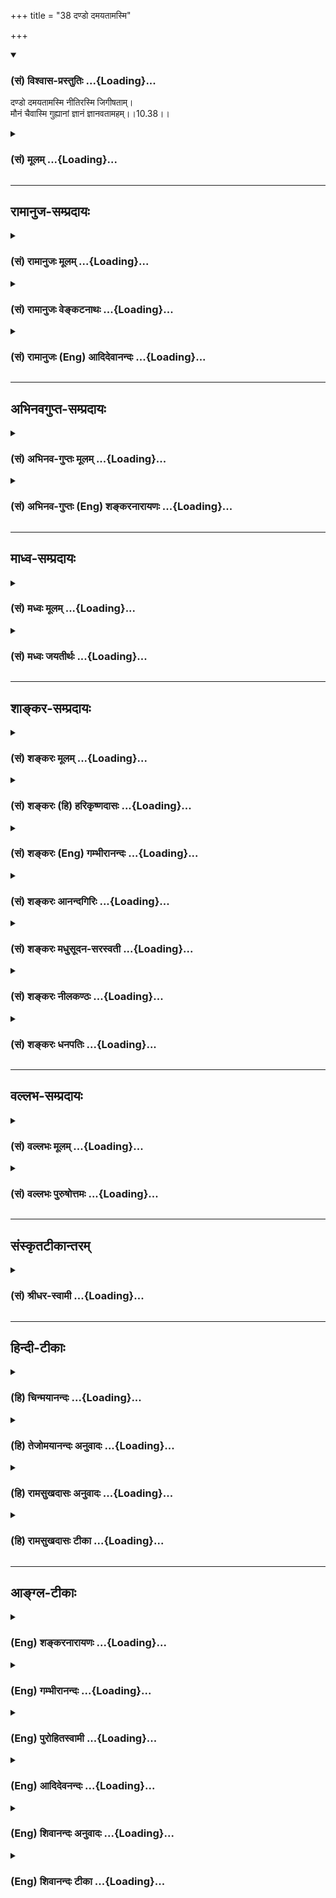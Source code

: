 +++
title = "38 दण्डो दमयतामस्मि"

+++
<div class="js_include" newlevelforh1="3" title="(सं) विश्वास-प्रस्तुतिः" unfilled url="/purANam/mahAbhAratam/06-bhIShma-parva/02-bhagavad-gItA-parva/saMskRtam/vishvAsa-prastutiH/10_vibhUti-vistAra-yoga/38_daNDo_damayatAmas.md">
<details open><summary><h3>(सं) विश्वास-प्रस्तुतिः ...{Loading}...</h3></summary>

दण्डो दमयतामस्मि नीतिरस्मि जिगीषताम्।  
मौनं चैवास्मि गुह्यानां ज्ञानं ज्ञानवतामहम्।।10.38।।
</details>
</div>
<div class="js_include collapsed" newlevelforh1="3" title="(सं) मूलम्" unfilled url="/purANam/mahAbhAratam/06-bhIShma-parva/02-bhagavad-gItA-parva/saMskRtam/mUlam/10_vibhUti-vistAra-yoga/38_daNDo_damayatAmas.md">
<details><summary><h3>(सं) मूलम् ...{Loading}...</h3></summary>

दण्डो दमयतामस्मि नीतिरस्मि जिगीषताम्।  
मौनं चैवास्मि गुह्यानां ज्ञानं ज्ञानवतामहम्।।10.38।।
</details>
</div>


_________________
## रामानुज-सम्प्रदायः
<div class="js_include collapsed" newlevelforh1="3" title="(सं) रामानुजः मूलम्" unfilled url="/purANam/mahAbhAratam/06-bhIShma-parva/02-bhagavad-gItA-parva/saMskRtam/rAmAnujaH/mUlam/10_vibhUti-vistAra-yoga/38_daNDo_damayatAmas.md">
<details><summary><h3>(सं) रामानुजः मूलम् ...{Loading}...</h3></summary>

।।10.38।। नियमातिक्रमणे दण्डं कुर्वतां **दण्डः** अहम्। विजिगीषूणां
जयोपायभूता **नीतिः अस्मि। गुह्यानां** सम्बन्धिषु गोपनेषु **मौनम् अस्मि;
ज्ञानवतां ज्ञानं च अहम्।**

</details>
</div>
<div class="js_include collapsed" newlevelforh1="3" title="(सं) रामानुजः वेङ्कटनाथः" unfilled url="/purANam/mahAbhAratam/06-bhIShma-parva/02-bhagavad-gItA-parva/saMskRtam/rAmAnujaH/venkaTanAthaH/10_vibhUti-vistAra-yoga/38_daNDo_damayatAmas.md">
<details><summary><h3>(सं) रामानुजः वेङ्कटनाथः ...{Loading}...</h3></summary>

  
  
।।10.38।। नियमातिक्रमण इति दण्डयोग्यत्वकथनम्; अदण्ड्यविषयदण्डस्यातिशयेन
नरकहेतुत्वात्। नीतिरस्मि नीतिमतामिति वक्तव्यम्; जिगीषतामित्यनेन तु
कीदृशोऽन्वय इत्यत्राह -- विजिगीषूणां जयोपायभूता नीतिरिति
बुद्धिव्यापारविशेषो विवक्षितः। लोकविदितस्य वाङ्नियमनरूपस्य मौनस्य
गुह्यत्वाभावान्न निर्धारणमुचितम् मौनशब्दस्यात्मविद्याविषयत्वे तु
प्रसिद्धित्यागः स्यात् नच गुह्यधर्मत्वं मौनस्य; येनसत्त्वं सत्त्ववताम्
\[10।36\] इतिवत्स्यादित्यत्राह -- गुह्यानां सम्बन्धिषु गोपनेषु
मौनमस्मीति। गुह्यानां गोपनीयत्वं मौनस्य चाषट्कर्णत्वमन्त्रणादपि
गोपनोपायत्वं सम्प्रतिपन्नम् ततश्चात्र सम्बन्धमात्रे षष्ठी
गोप्यगोपकभावरूपविशेषे विश्रान्ता। भूतानामस्मि चेतना \[10।22\] इति
चैतन्यमात्रस्य पूर्वमुक्तत्वादत्रज्ञानं ज्ञानवताम् इति
पुरुषार्थौपयिकातिशयितज्ञानविशेषोऽभिमतः;तज्ज्ञानमज्ञानमतोऽन्यदुक्तम्
(तज्ज्ञानमेवाह तपोऽन्यरूपं) \[वि.पु.6।5।87\] इतिवत्।  
  

</details>
</div>
<div class="js_include collapsed" newlevelforh1="3" title="(सं) रामानुजः (Eng) आदिदेवानन्दः" unfilled url="/purANam/mahAbhAratam/06-bhIShma-parva/02-bhagavad-gItA-parva/saMskRtam/rAmAnujaH/english/AdidevAnandaH/10_vibhUti-vistAra-yoga/38_daNDo_damayatAmas.md">
<details><summary><h3>(सं) रामानुजः (Eng) आदिदेवानन्दः ...{Loading}...</h3></summary>

10.38 I am the power of punishment of those who punish, if law is
transgressed. In regard to those who seek victory I am policy which is
the means of getting victory. Of factors associated with secrecy. I am
silence. I am the wisdon of those who are wise.

</details>
</div>


_________________
## अभिनवगुप्त-सम्प्रदायः
<div class="js_include collapsed" newlevelforh1="3" title="(सं) अभिनव-गुप्तः मूलम्" unfilled url="/purANam/mahAbhAratam/06-bhIShma-parva/02-bhagavad-gItA-parva/saMskRtam/abhinava-guptaH/mUlam/10_vibhUti-vistAra-yoga/38_daNDo_damayatAmas.md">
<details><summary><h3>(सं) अभिनव-गुप्तः मूलम् ...{Loading}...</h3></summary>

।।10.19 -- 10.42।। हन्त ते कथयिष्यामीत्यादि जगत्स्थित इत्यन्तम्। अहमात्मा
(श्लो. 20) इत्यनेन व्यवच्छेदं वारयति। अन्यथा स्थावराणां हिमालय
इत्यादिवाक्येषु हिमालय एव भगवान् नान्य इति व्यवच्छेदेन;
निर्विभागत्वाभावात् ब्रह्मदर्शनं खण्डितम् अभविष्यत्। यतो यस्याखण्डाकारा
व्याप्तिस्तथा चेतसि न उपारोहति; तां च \[यो\] जिज्ञासति
तस्यायमुपदेशग्रन्थः। तथाहि उपसंहारे ( उपसंहारेण)
भेदाभेदवादं,यद्यद्विभूतिमत्सत्त्वम् (श्लो -- 41) इत्यनेनाभिधाय;
पश्चादभेदमेवोपसंहरति अथवा बहुनैतेन -- विष्टभ्याहमिदं -- एकांशेन जगत्
स्थितः (श्लो -- 42) इति। उक्तं हि -- पादोऽस्य विश्वा भूतानि
त्रिपादस्यामृतं दिवि।। इति -- RV; X; 90; 3प्रजानां सृष्टिहेतुः सर्वमिदं
भगवत्तत्त्वमेव तैस्तेर्विचित्रै रूपैर्भाव्यमानं +++(S
तत्त्वमेतैस्तैर्विचित्रैः रूपैः ; N -- विचित्ररूपै -- )+++ सकलस्य +++(S;N
सकलमस्य)+++ विषयतां यातीति।

</details>
</div>
<div class="js_include collapsed" newlevelforh1="3" title="(सं) अभिनव-गुप्तः (Eng) शङ्करनारायणः" unfilled url="/purANam/mahAbhAratam/06-bhIShma-parva/02-bhagavad-gItA-parva/saMskRtam/abhinava-guptaH/english/shankaranArAyaNaH/10_vibhUti-vistAra-yoga/38_daNDo_damayatAmas.md">
<details><summary><h3>(सं) अभिनव-गुप्तः (Eng) शङ्करनारायणः ...{Loading}...</h3></summary>

10.38 See Comment under 10.42

</details>
</div>


_________________
## माध्व-सम्प्रदायः
<div class="js_include collapsed" newlevelforh1="3" title="(सं) मध्वः मूलम्" unfilled url="/purANam/mahAbhAratam/06-bhIShma-parva/02-bhagavad-gItA-parva/saMskRtam/madhvaH/mUlam/10_vibhUti-vistAra-yoga/38_daNDo_damayatAmas.md">
<details><summary><h3>(सं) मध्वः मूलम् ...{Loading}...</h3></summary>

।।10.38।। Sri Madhvacharya did not comment on this sloka.

</details>
</div>
<div class="js_include collapsed" newlevelforh1="3" title="(सं) मध्वः जयतीर्थः" unfilled url="/purANam/mahAbhAratam/06-bhIShma-parva/02-bhagavad-gItA-parva/saMskRtam/madhvaH/jayatIrthaH/10_vibhUti-vistAra-yoga/38_daNDo_damayatAmas.md">
<details><summary><h3>(सं) मध्वः जयतीर्थः ...{Loading}...</h3></summary>

।।10.38।। Sri Jayatirtha did not comment on this sloka.

</details>
</div>


_________________
## शाङ्कर-सम्प्रदायः
<div class="js_include collapsed" newlevelforh1="3" title="(सं) शङ्करः मूलम्" unfilled url="/purANam/mahAbhAratam/06-bhIShma-parva/02-bhagavad-gItA-parva/saMskRtam/shankaraH/mUlam/10_vibhUti-vistAra-yoga/38_daNDo_damayatAmas.md">
<details><summary><h3>(सं) शङ्करः मूलम् ...{Loading}...</h3></summary>

।।10.38।। --,**दण्डः दमयतां** दमयितॄणाम् **अस्मि** अदान्तानां दमनकारण्।
**नीतिः अस्मि जिगीषतां** जेतुमिच्छताम्। **मौनं चैव अस्मि गुह्यानां**
गोप्यानाम्। **ज्ञानं ज्ञानवताम् अहम्**।।

</details>
</div>
<div class="js_include collapsed" newlevelforh1="3" title="(सं) शङ्करः (हि) हरिकृष्णदासः" unfilled url="/purANam/mahAbhAratam/06-bhIShma-parva/02-bhagavad-gItA-parva/saMskRtam/shankaraH/hindI/harikRShNadAsaH/10_vibhUti-vistAra-yoga/38_daNDo_damayatAmas.md">
<details><summary><h3>(सं) शङ्करः (हि) हरिकृष्णदासः ...{Loading}...</h3></summary>

।।10.38।। दमन करनेवालोंका दण्ड अर्थात् उन्मार्गमें चलनेवालोंको दमन करनेकी
शक्ति मैं हूँ। विजय चाहनेवालोंका न्याय मैं हूँ। गुप्त रखने योग्य
भावोंमें मौन मैं हूँ। ज्ञानवानोंका ज्ञान मैं हूँ।

</details>
</div>
<div class="js_include collapsed" newlevelforh1="3" title="(सं) शङ्करः (Eng) गम्भीरानन्दः" unfilled url="/purANam/mahAbhAratam/06-bhIShma-parva/02-bhagavad-gItA-parva/saMskRtam/shankaraH/english/gambhIrAnandaH/10_vibhUti-vistAra-yoga/38_daNDo_damayatAmas.md">
<details><summary><h3>(सं) शङ्करः (Eng) गम्भीरानन्दः ...{Loading}...</h3></summary>

10.38 Damayatam, of the punishers; I am dandah, the rod, which is the
means of controlling the lawless. I am the nitih, righteous policy;
jagisatam, of those who desire to coner. And guhyanam, of things secret;
I am verily maunam, silence. I am jnanam, knowledge; jnanavatam, of the
men of knowledge.

</details>
</div>
<div class="js_include collapsed" newlevelforh1="3" title="(सं) शङ्करः आनन्दगिरिः" unfilled url="/purANam/mahAbhAratam/06-bhIShma-parva/02-bhagavad-gItA-parva/saMskRtam/shankaraH/AnandagiriH/10_vibhUti-vistAra-yoga/38_daNDo_damayatAmas.md">
<details><summary><h3>(सं) शङ्करः आनन्दगिरिः ...{Loading}...</h3></summary>

।।10.38।। अदान्तानुत्पथान्पथि प्रवर्तयतां दण्डोऽहमुत्पथप्रवृत्तौ
निग्रहहेतुरित्यर्थः। नीतिर्न्यायो धर्मस्य जयोपायस्य प्रकाशकः। मौनं
वाचंयमत्वमुत्तमा वा चतुर्थाश्रमप्रवृत्तिः। श्रवणादिद्वारा
परिपक्वसमाधिजन्यं,सम्यग्ज्ञानं ज्ञानम्।

</details>
</div>
<div class="js_include collapsed" newlevelforh1="3" title="(सं) शङ्करः मधुसूदन-सरस्वती" unfilled url="/purANam/mahAbhAratam/06-bhIShma-parva/02-bhagavad-gItA-parva/saMskRtam/shankaraH/madhusUdana-sarasvatI/10_vibhUti-vistAra-yoga/38_daNDo_damayatAmas.md">
<details><summary><h3>(सं) शङ्करः मधुसूदन-सरस्वती ...{Loading}...</h3></summary>

।।10.38।। दमयतामदान्तानुत्पथान्पथि प्रवर्तयतामुत्पथप्रवृत्तौ
निग्रहहेतुर्दण्डोऽहमस्मि। जिगीषतां जेतुमिच्छतां नीतिर्न्यायो जयोपायस्य
प्रकाशकोऽहमस्मि। गुह्यानां गोप्यानां गोपनहेतुर्मौनं वाचंयमत्वमहमस्मि।
नहि तूष्णींस्थितस्याभिप्रायो ज्ञायते। गुह्यानां गोप्यानां मध्ये
संन्यासश्रवणमननपूर्वकमात्मनो निदिध्यासनलक्षणं मौनं वाहमस्मि। ज्ञानवतां
ज्ञानिनां यच्छ्रवणमनननिदिध्यासनपरिपाकप्रभवमद्वितीयात्मसाक्षात्काररूपं
सर्वाज्ञानविरोधि ज्ञानं तदहमस्मि।

</details>
</div>
<div class="js_include collapsed" newlevelforh1="3" title="(सं) शङ्करः नीलकण्ठः" unfilled url="/purANam/mahAbhAratam/06-bhIShma-parva/02-bhagavad-gItA-parva/saMskRtam/shankaraH/nIlakaNThaH/10_vibhUti-vistAra-yoga/38_daNDo_damayatAmas.md">
<details><summary><h3>(सं) शङ्करः नीलकण्ठः ...{Loading}...</h3></summary>

।।10.38।। दमयतां राजादीनां दमनसाधनं दण्डोऽहमस्मि। जिगीषतां जेतुमिच्छतां
जयसाधनं नीतिरस्मि। मौनं वाचोनिग्रहः।

</details>
</div>
<div class="js_include collapsed" newlevelforh1="3" title="(सं) शङ्करः धनपतिः" unfilled url="/purANam/mahAbhAratam/06-bhIShma-parva/02-bhagavad-gItA-parva/saMskRtam/shankaraH/dhanapatiH/10_vibhUti-vistAra-yoga/38_daNDo_damayatAmas.md">
<details><summary><h3>(सं) शङ्करः धनपतिः ...{Loading}...</h3></summary>

।।10.38।। दण्डोऽदान्तदमनकारणं दमयतां दमनकर्तॄणाम्। जिगीषतां चेतुमिच्छतां
जयहेतुर्नीतिरहम्। गुह्यानां गोप्यानां मौनं तूष्णींभावोऽहम्।

</details>
</div>


_________________
## वल्लभ-सम्प्रदायः
<div class="js_include collapsed" newlevelforh1="3" title="(सं) वल्लभः मूलम्" unfilled url="/purANam/mahAbhAratam/06-bhIShma-parva/02-bhagavad-gItA-parva/saMskRtam/vallabhaH/mUlam/10_vibhUti-vistAra-yoga/38_daNDo_damayatAmas.md">
<details><summary><h3>(सं) वल्लभः मूलम् ...{Loading}...</h3></summary>

।।10.38।। दण्ड इति। कालीयेन्द्रादिषु कृतो दण्डो भगवद्रूप उक्तः।
स्पष्टमन्यत्।

</details>
</div>
<div class="js_include collapsed" newlevelforh1="3" title="(सं) वल्लभः पुरुषोत्तमः" unfilled url="/purANam/mahAbhAratam/06-bhIShma-parva/02-bhagavad-gItA-parva/saMskRtam/vallabhaH/puruShottamaH/10_vibhUti-vistAra-yoga/38_daNDo_damayatAmas.md">
<details><summary><h3>(सं) वल्लभः पुरुषोत्तमः ...{Loading}...</h3></summary>

  
  
।।10.38।। दण्ड इति। दमयतां दमकारिणां मध्ये दण्डोऽस्मि; सर्वदोषहरत्वेनेति
भावः। जिगीषतां जेतुमिच्छतां नीतिरस्मि। गुह्यानां गोप्यानां मध्ये
मौनमवचनमस्मि। ज्ञानवतां ज्ञानिनां मध्ये ज्ञानमहमस्मि।  
  

</details>
</div>


_________________
## संस्कृतटीकान्तरम्
<div class="js_include collapsed" newlevelforh1="3" title="(सं) श्रीधर-स्वामी" unfilled url="/purANam/mahAbhAratam/06-bhIShma-parva/02-bhagavad-gItA-parva/saMskRtam/shrIdhara-svAmI/10_vibhUti-vistAra-yoga/38_daNDo_damayatAmas.md">
<details><summary><h3>(सं) श्रीधर-स्वामी ...{Loading}...</h3></summary>

।।10.38।। **दण्ड इति।** दमयतां दमनकर्तॄणां संबन्धी दण्डोऽस्मि येनासंयता
अपि संयता भवन्ति स दण्डो मद्विभूतिः। जेतुमिच्छतां संबन्धिनी
सामाद्युपायरूपा नीतिरस्मि। गुह्यानां गोप्यानां गोपनहेतुर्मौनमवचनमहमस्मि;
नहि तूष्णींस्थितस्याभिप्रायो ज्ञायते। ज्ञानवतां तत्त्वज्ञानिनां
यज्ज्ञानं तदहम्।

</details>
</div>


_________________
## हिन्दी-टीकाः
<div class="js_include collapsed" newlevelforh1="3" title="(हि) चिन्मयानन्दः" unfilled url="/purANam/mahAbhAratam/06-bhIShma-parva/02-bhagavad-gItA-parva/hindI/chinmayAnandaH/10_vibhUti-vistAra-yoga/38_daNDo_damayatAmas.md">
<details><summary><h3>(हि) चिन्मयानन्दः ...{Loading}...</h3></summary>

।।10.38।। मैं दमन करने वालों का दण्ड हूँ शासक राजा और शासित प्रजा इन
दोनों को ही अपने राज्य के विभिन्न जन समुदायों के रहनसहन के स्तर को ऊंचा
उठाने के लिए साथसाथ परिश्रम करना होता है। शासक को यह देखना चाहिए कि वह
विधिनियमों को लागू करके उनके द्वारा शासन करे। इस प्रकार के शासन के कार्य
में उन असामाजिक तत्त्वों को दण्डित करना भी आवश्यक होता हैं; जो अपने
स्वार्थ के वश में समाज के विद्यमान नियमों की अवहेलना करते हैं। सामान्य
प्रजा शासन के प्रति आदर और निष्ठा होने के कारण शासकों के नियमों और दण्ड
के अधीन द्मरहती है। परन्तु प्रश्न यह है कि वह कौन है; जो दुराचारियों को
दण्डित करने का अधिकार राजा अथवा राष्ट्रपति को प्रदान करता है आधुनिक शासन
प्रणालियों में व्यक्तियों को अपने हाथों में कानून लेने का कोई अधिकार
नहीं है। राजा राजदण्ड को धारण करता है; जो उसकी सत्ता और दमन के अधिकार का
चिह्न है। प्रजातान्त्रीय शासन प्रणाली में राष्ट्रपति या प्रधानमन्त्री को
यह अधिकार जनता का बहुमत प्राप्त होने से मिलता है। मार्ग में खड़े हुए
आरक्षी (पुलिसमेन) का गणवेश अपराधियों को गिरफ्तार करने के उसके अधिकार का
सूचक होता है। राजदण्ड से रहित राजा; जनमत के बिना राष्ट्रपति और एक
निलम्बित आरक्षी अपने पूर्व के अधिकारों से वंचित हो जाते हैं। अत यहाँ
भगवान् कहते हैं कि मैं दमन करने वालों का दण्ड हूँ। समाज अनुमति सूचक
चिह्न के बिना किसी भी एक व्यक्ति का समाज पर कोई अधिकार नहीं होता।
क्योंकि; आखिर; राजा या राष्ट्रपति; पुलिस य्ाा न्यायाधीश ये सभी वस्तुत
समाज के ही सदस्य होते हैं; परन्तु वे समाज के संरक्षक के रूप में जो कार्य
करते हैं; वह विशेष अधिकार उन्हें अपने पद के कारण प्राप्त होता है। मैं
विजयेच्छुओं की नीति हूँ यहाँ नीति शब्द का अर्थ राजनीति से है । इतिहास के
ग्रन्थों में यह तथ्य बारम्बार दोहराया गया है कि केवल शारीरिक शक्ति से
शत्रु पर प्राप्त की गई विजय वास्तविक विजय कदापि नहीं होती। वस्तुत किसी
भी राष्ट्र; समाज; समुदाय या व्यक्ति को केवल इसलिए विजयी नहीं मानना चाहिए
कि उसने अपनी सैनिक तथा शारीरिक शक्ति से शत्रुओं को परास्त कर दिया है।
वास्तविक व पूर्ण विजय वही है जिसमें विजेता पक्ष बुद्धिमत्तापूर्वक लागू
की गई शासन की नीतियों के द्वारा पराजित पक्ष को अपनी संस्कृति एवं
विचारधारा में परिवर्तित कर देता है। यदि विजेता; पराजित लोगों का
सांस्कृतिक परिवर्तन कराने में अथवा स्वयं उनकी संस्कृति को ग्रहण करने में
समर्थ नहीं है; तो उसकी विजय कदापि पूर्ण नहीं कही जा सकती। इतिहास के
प्रत्येक विद्यार्थी के लिए यह एक खुला रहस्य है। सैनिक विजय के पश्चात्
कुशल राजनीति के द्वारा ही पराजित पक्ष का वास्तविक धर्मान्तरण हो सकता है;
और केवल तभी पराजित पक्ष पूर्णत विजेता के वश में हुआ कहा जा सकता है। अत
यहाँ कहा गया है कि; विजयेच्छुओं की नीति मैं हूँ। मैं गोपनीय में मौन हूँ
किसी तथ्य की गोपनीयता बनाये रखने का एकमात्र उपाय है मौन। किसी तथ्य के
विषय में खुली चर्चा करने पर उसकी गोपनीयता ही समाप्त हो जाती है। इस
प्रकार; किसी रहस्य का सारतत्त्व ही मौन है। यह भी ध्यान देने योग्य बात है
कि अध्यात्मशास्त्र में आत्मज्ञान का वर्णन भी गुह्यतम अथवा राजगुह्य के
रूप में किया गया है; क्योंकि सामान्यत यह ज्ञात नहीं है। इस महान् सत्य की
अनुभूति की निरन्तरता बनाये रखने का उपाय भी आन्तरिक मौन ही है। सब गुह्यों
में; भगवान् गहन गम्भीर और अखण्ड मौन हैंज्ञानवान का ज्ञान मैं हूँ
बुद्धिमानों में बुद्धिमत्ता ही स्वयं बुद्धिमान् नहीं हैं; किन्तु वह उससे
भिन्न भी नहीं है। आत्मा यह देह नहीं; परन्तु हम यह भी नहीं कह सकते हैं कि
देह सर्वव्यापी आत्मा से कोई भिन्न वस्तु है। जड़ उपाधियां और उसके अनुभव
ये सब विभूति की आभा हैं; जो आत्मा के आसपास आलोकवलय में चमकती रहती हैं।
ज्ञाता का ज्ञान या बुद्धिमान् की बुद्धिमत्ता परमात्मा की विभूति की
अभिव्यक्ति है; जो उन पुरुषों के संस्कारों का परिणाम है। अब तक विवेचन किये
गये विषय का अत्यन्त सुन्दर उपसंहार करते हुए भगवान् कहते हैं

</details>
</div>
<div class="js_include collapsed" newlevelforh1="3" title="(हि) तेजोमयानन्दः अनुवादः" unfilled url="/purANam/mahAbhAratam/06-bhIShma-parva/02-bhagavad-gItA-parva/hindI/tejomayAnandaH/anuvAdaH/10_vibhUti-vistAra-yoga/38_daNDo_damayatAmas.md">
<details><summary><h3>(हि) तेजोमयानन्दः अनुवादः ...{Loading}...</h3></summary>

।।10.38।। मैं दमन करने वालों का दण्ड हूँ और विजयेच्छुओं की नीति हूँ; मैं
गुह्यों में मौन हूँ और ज्ञानवानों का ज्ञान हूँ।।

</details>
</div>
<div class="js_include collapsed" newlevelforh1="3" title="(हि) रामसुखदासः अनुवादः" unfilled url="/purANam/mahAbhAratam/06-bhIShma-parva/02-bhagavad-gItA-parva/hindI/rAmasukhadAsaH/anuvAdaH/10_vibhUti-vistAra-yoga/38_daNDo_damayatAmas.md">
<details><summary><h3>(हि) रामसुखदासः अनुवादः ...{Loading}...</h3></summary>

।।10.38।। दमन करनेवालोंमें दण्डनीति और विजय चाहनेवालोंमें नीति मैं हूँ।
गोपनीय भावोंमें मौन और ज्ञानवानोंमें ज्ञान मैं हूँ।

</details>
</div>
<div class="js_include collapsed" newlevelforh1="3" title="(हि) रामसुखदासः टीका" unfilled url="/purANam/mahAbhAratam/06-bhIShma-parva/02-bhagavad-gItA-parva/hindI/rAmasukhadAsaH/TIkA/10_vibhUti-vistAra-yoga/38_daNDo_damayatAmas.md">
<details><summary><h3>(हि) रामसुखदासः टीका ...{Loading}...</h3></summary>

।।10.38।।***व्याख्या--*'दण्डो दमयतामस्मि'--**दुष्टोंको दुष्टतासे बचाकर
सन्मार्गपर लानेके लिये दण्डनीति मुख्य है। इसलिये भगवान्ने इसको अपनी
विभूति बताया है।

</details>
</div>


_________________
## आङ्ग्ल-टीकाः
<div class="js_include collapsed" newlevelforh1="3" title="(Eng) शङ्करनारायणः" unfilled url="/purANam/mahAbhAratam/06-bhIShma-parva/02-bhagavad-gItA-parva/english/shankaranArAyaNaH/10_vibhUti-vistAra-yoga/38_daNDo_damayatAmas.md">
<details><summary><h3>(Eng) शङ्करनारायणः ...{Loading}...</h3></summary>

10.38. I am the punishment \[at the hands\] of the punishers; I am the
political wisdom of those who seek victory; I am also silence of the
secret ones; I am the knowledge of the knowers.

</details>
</div>
<div class="js_include collapsed" newlevelforh1="3" title="(Eng) गम्भीरानन्दः" unfilled url="/purANam/mahAbhAratam/06-bhIShma-parva/02-bhagavad-gItA-parva/english/gambhIrAnandaH/10_vibhUti-vistAra-yoga/38_daNDo_damayatAmas.md">
<details><summary><h3>(Eng) गम्भीरानन्दः ...{Loading}...</h3></summary>

10.38 Of the punishers I am the rod; I am the righteous policy of those
who desire to coner. And of things secret, I am verily silence; I am
knowledge of the men of knowledge৷৷

</details>
</div>
<div class="js_include collapsed" newlevelforh1="3" title="(Eng) पुरोहितस्वामी" unfilled url="/purANam/mahAbhAratam/06-bhIShma-parva/02-bhagavad-gItA-parva/english/purohitasvAmI/10_vibhUti-vistAra-yoga/38_daNDo_damayatAmas.md">
<details><summary><h3>(Eng) पुरोहितस्वामी ...{Loading}...</h3></summary>

10.38 I am the Sceptre of rulers, the Strategy of the conquerors, the
Silence of mystery, the Wisdom of the wise.

</details>
</div>
<div class="js_include collapsed" newlevelforh1="3" title="(Eng) आदिदेवनन्दः" unfilled url="/purANam/mahAbhAratam/06-bhIShma-parva/02-bhagavad-gItA-parva/english/AdidevanandaH/10_vibhUti-vistAra-yoga/38_daNDo_damayatAmas.md">
<details><summary><h3>(Eng) आदिदेवनन्दः ...{Loading}...</h3></summary>

10.38 Of those that punish, I am the principle of punishment. Of these
that seek victory, I am policy. Of secrets, I am also silence. And of
those who are wise, I am wisdom.

</details>
</div>
<div class="js_include collapsed" newlevelforh1="3" title="(Eng) शिवानन्दः अनुवादः" unfilled url="/purANam/mahAbhAratam/06-bhIShma-parva/02-bhagavad-gItA-parva/english/shivAnandaH/anuvAdaH/10_vibhUti-vistAra-yoga/38_daNDo_damayatAmas.md">
<details><summary><h3>(Eng) शिवानन्दः अनुवादः ...{Loading}...</h3></summary>

10.38 Of those who punish, I am the sceptre; among those who seek
victory, I am statesmanship; and also among secrets, I am silence;
knowledge among knowers I am.

</details>
</div>
<div class="js_include collapsed" newlevelforh1="3" title="(Eng) शिवानन्दः टीका" unfilled url="/purANam/mahAbhAratam/06-bhIShma-parva/02-bhagavad-gItA-parva/english/shivAnandaH/TIkA/10_vibhUti-vistAra-yoga/38_daNDo_damayatAmas.md">
<details><summary><h3>(Eng) शिवानन्दः टीका ...{Loading}...</h3></summary>

10.38 दण्डः the sceptre; दमयताम् among punishers; अस्मि (I) am; नीतिः
statesmanship; अस्मि (I) am; जिगीषताम् among thoese who seek victory;
मौनम् silence; च and; एव also; अस्मि (I) am; गुह्यानाम् among secrets;
ज्ञानम् the knowledge; ज्ञानवताम् among the knowers; अहम् I.Commentary
Niti Diplomacy; polity.Maunam The silence produced by constant
meditation on Brahman or the Self.Jnanam Knowledge of the Self.

</details>
</div>
